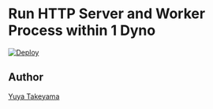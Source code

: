 # Run HTTP Server and Worker Process within 1 Dyno

[![Deploy](https://www.herokucdn.com/deploy/button.png)](https://heroku.com/deploy)

## Author

[Yuya Takeyama](https://twitter.com/yuya_takeyama)
